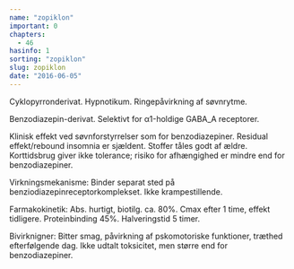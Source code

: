 ```yaml
---
name: "zopiklon"
important: 0
chapters:
  - 46
hasinfo: 1
sorting: "zopiklon"
slug: zopiklon
date: "2016-06-05"
---
```


Cyklopyrronderivat. Hypnotikum. Ringepåvirkning af søvnrytme.

Benzodiazepin-derivat. Selektivt for α1-holdige GABA_A receptorer.

Klinisk effekt ved søvnforstyrrelser som for benzodiazepiner. Residual
effekt/rebound insomnia er sjældent. Stoffer tåles godt af ældre. Korttidsbrug
giver ikke tolerance; risiko for afhængighed er mindre end for benzodiazepiner.

Virkningsmekanisme: Binder separat sted på benziodiazepinreceptorkomplekset.
Ikke krampestillende.

Farmakokinetik: Abs. hurtigt, biotilg. ca. 80%. Cmax efter 1 time, effekt
tidligere. Proteinbinding 45%. Halveringstid 5 timer.

Bivirknigner: Bitter smag, påvirkning af pskomotoriske funktioner, træthed
efterfølgende dag. Ikke udtalt toksicitet, men større end for benzodiazepiner.
